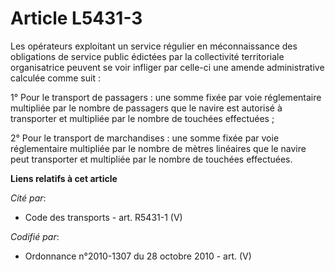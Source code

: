 # Article L5431-3

Les opérateurs exploitant un service régulier en méconnaissance des obligations de service public édictées par la
collectivité territoriale organisatrice peuvent se voir infliger par celle-ci une amende administrative calculée comme suit :

1° Pour le transport de passagers : une somme fixée par voie réglementaire multipliée par le nombre de passagers que le
navire est autorisé à transporter et multipliée par le nombre de touchées effectuées ;

2° Pour le transport de marchandises : une somme fixée par voie réglementaire multipliée par le nombre de mètres linéaires
que le navire peut transporter et multipliée par le nombre de touchées effectuées.

**Liens relatifs à cet article**

_Cité par_:

  - Code des transports - art. R5431-1 (V)

_Codifié par_:

  - Ordonnance n°2010-1307 du 28 octobre 2010 - art. (V)
